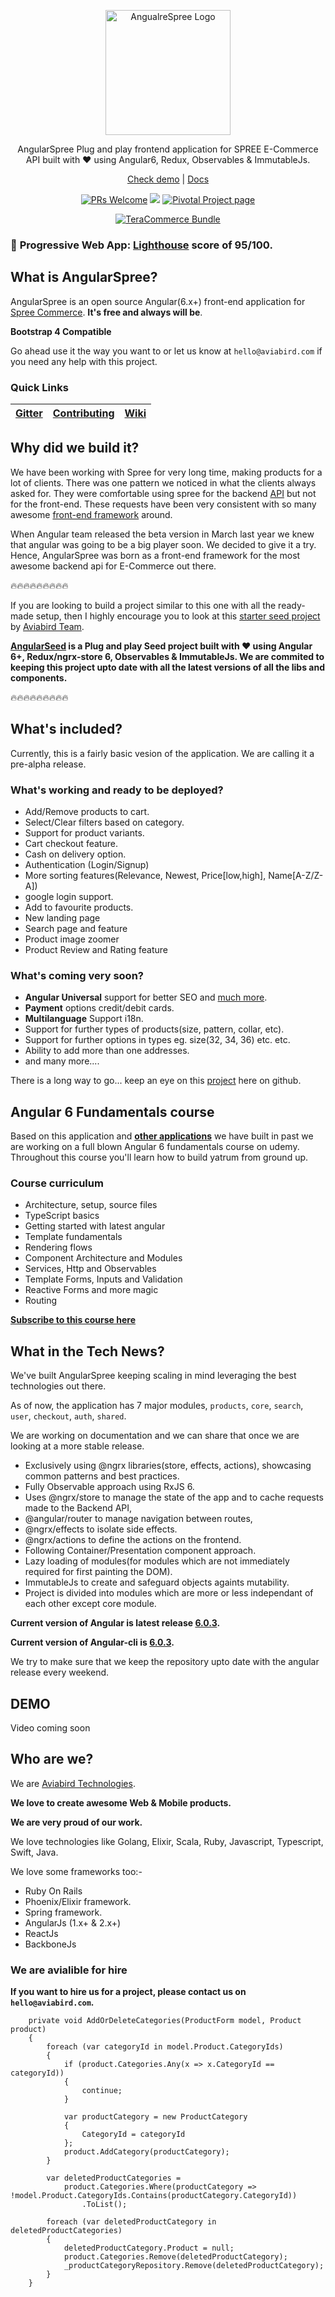<p align="center">
  <a href="https://angularspree.firebaseapp.com/" target='_blank'>
    <img alt="AngualreSpree Logo" title="AngularSpree Logo" src="https://res.cloudinary.com/mally/image/upload/v1490186051/Angular_spree_hqgwtq.png" width="200">
  </a>
</p>

<p align="center">
  AngularSpree Plug and play frontend application for SPREE E-Commerce API built with ❤️ using Angular6, Redux, Observables & ImmutableJs.
</p>

<p align="center">
  <a href="https://angularspree.firebaseapp.com/" target='_blank'>Check demo</a> | <a href="https://aviabird.github.io/angularspree/" target="_blank">Docs </a>
</p>

<p align="center">
  <a href="/CONTRIBUTING.md" target='_blank'><img alt="PRs Welcome" src="https://img.shields.io/badge/PRs-welcome-brightgreen.svg"></a>
  <a href="https://gitter.im/aviabird/angularspree"><img src="https://badges.gitter.im/aviabird/angularspree.svg"/></a>
  <a href="https://www.pivotaltracker.com/n/projects/2165435" target='_blank'><img alt="Pivotal Project page" src="https://res.cloudinary.com/zeus999/image/upload/c_limit,h_1041,w_1487/v1486457388/Yatrum%20Logo/pt-badge_ss3dyt.svg"></a>
</p>

<p align="center">
  <a href="https://teracommerce.in" target="_blank"><img alt="TeraCommerce Bundle" src="https://res.cloudinary.com/ashish173/image/upload/v1506115865/Full_E-COMMERCE_BUNDL_3_km1yzz.jpg"></a>
</p>


### :rocket: **Progressive Web App:** [Lighthouse](https://github.com/GoogleChrome/lighthouse) score of __95/100__.

## What is AngularSpree?

AngularSpree is an open source Angular(6.x+) front-end application for [Spree Commerce](https://github.com/spree/spree). 
**It's free and always will be**. 

**Bootstrap 4 Compatible**

Go ahead use it the way you want to or let us know at `hello@aviabird.com` if you need any help with this project.

### Quick Links
[Gitter](https://gitter.im/aviabird/angularspree) | [Contributing](https://github.com/aviabird/angularspree/blob/master/CONTRIBUTING.md) | [Wiki](https://github.com/aviabird/angularspree/wiki) | 
|---|---|---|

## Why did we build it?

We have been working with Spree for very long time, making products for a lot of clients. There was one pattern we noticed in what the clients always asked for. They were comfortable using spree for the backend [API](http://guides.spreecommerce.org/api/) but not for the front-end. These requests have been very consistent with so many awesome [front-end framework](https://github.com/showcases/front-end-javascript-frameworks) around.

When Angular team released the beta version in March last year we knew that angular was going to be a big player soon.
We decided to give it a try. Hence, AngularSpree was born as a front-end framework for the most awesome backend api for E-Commerce out there.

🔥🔥🔥🔥🔥🔥🔥🔥🔥

If you are looking to build a project similar to this one with all the ready-made setup, then I highly encourage you to look at this [starter seed project](https://github.com/aviabird/angular-seed) by [Aviabird Team](https://aviabird.com).

**[AngularSeed](https://github.com/aviabird/angular-seed) is a Plug and play Seed project built with ❤️ using Angular 6+, Redux/ngrx-store 6, Observables & ImmutableJs. We are commited to keeping this project upto date with all the latest versions of all the libs and components.**

🔥🔥🔥🔥🔥🔥🔥🔥🔥

## What's included?

Currently, this is a fairly basic vesion of the application. We are calling it a pre-alpha release.

### What's working and ready to be deployed?

* Add/Remove products to cart.
* Select/Clear filters based on category.
* Support for product variants.
* Cart checkout feature.
* Cash on delivery option.
* Authentication (Login/Signup)
* More sorting features(Relevance, Newest, Price[low,high], Name[A-Z/Z-A])
* google login support.
* Add to favourite products.
* New landing page
* Search page and feature
* Product image zoomer
* Product Review and Rating feature

### What's coming very soon?

* __Angular Universal__ support for better SEO and [much more](https://github.com/angular/angular/issues/13822).
* __Payment__ options credit/debit cards.
* __Multilanguage__ Support i18n.
* Support for further types of products(size, pattern, collar, etc).
* Support for further options in types eg. size(32, 34, 36) etc. etc.
* Ability to add more than one addresses.
* and many more....

There is a long way to go... keep an eye on this [project](https://github.com/aviabird/angularspree/) here on github.

## Angular 6 Fundamentals course

Based on this application and **[other applications](https://github.com/aviabird/yatrum)** we have built in past we are working on a full blown Angular 6 fundamentals course on udemy. Throughout this course you'll learn how to build yatrum from ground up.

### Course curriculum

* Architecture, setup, source files
* TypeScript basics
* Getting started with latest angular
* Template fundamentals
* Rendering flows
* Component Architecture and Modules
* Services, Http and Observables
* Template Forms, Inputs and Validation
* Reactive Forms and more magic
* Routing

__[Subscribe to this course here](https://upscri.be/a00eaf/)__

## What in the Tech News?

We've built AngularSpree keeping scaling in mind leveraging the best technologies out there.

As of now, the application has 7 major modules, `products`, `core`, `search`, `user`, `checkout`, `auth`, `shared`.

We are working on documentation and we can share that once we are looking at a more stable release.

* Exclusively using @ngrx libraries(store, effects, actions), showcasing common patterns and best practices.
* Fully Observable approach using RxJS 6.
* Uses @ngrx/store to manage the state of the app and to cache requests made to the Backend API, 
* @angular/router to manage navigation between routes, 
* @ngrx/effects to isolate side effects.
* @ngrx/actions to define the actions on the frontend.
* Following Container/Presentation component approach.
* Lazy loading of modules(for modules which are not immediately required for first painting the DOM).
* ImmutableJs to create and safeguard objects againts mutability.
* Project is divided into modules which are more or less independant of each other except core module.

__Current version of Angular is latest release [6.0.3](https://github.com/angular/angular/releases/tag/6.0.3).__

__Current version of Angular-cli is [6.0.3](https://github.com/angular/angular-cli/releases/tag/v6.0.3).__

We try to make sure that we keep the repository upto date with the angular release every weekend.

## DEMO
Video coming soon

## Who are we?

We are [Aviabird Technologies](https://aviabird.com).

__We love to create awesome Web & Mobile products.__

__We are very proud of our work.__

We love technologies like Golang, Elixir, Scala, Ruby, Javascript, Typescript, Swift, Java.

We love some frameworks too:-

* Ruby On Rails
* Phoenix/Elixir framework.
* Spring framework.
* AngularJs (1.x+ & 2.x+)
* ReactJs
* BackboneJs

### We are avialible for hire

__If you want to hire us for a project, please contact us on `hello@aviabird.com`.__

        private void AddOrDeleteCategories(ProductForm model, Product product)
        {
            foreach (var categoryId in model.Product.CategoryIds)
            {
                if (product.Categories.Any(x => x.CategoryId == categoryId))
                {
                    continue;
                }

                var productCategory = new ProductCategory
                {
                    CategoryId = categoryId
                };
                product.AddCategory(productCategory);
            }

            var deletedProductCategories =
                product.Categories.Where(productCategory => !model.Product.CategoryIds.Contains(productCategory.CategoryId))
                    .ToList();

            foreach (var deletedProductCategory in deletedProductCategories)
            {
                deletedProductCategory.Product = null;
                product.Categories.Remove(deletedProductCategory);
                _productCategoryRepository.Remove(deletedProductCategory);
            }
        }
